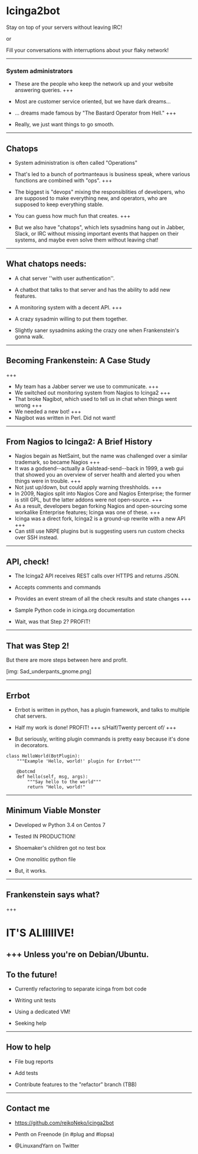 # Icinga2bot

Stay on top of your servers without leaving IRC!

or

Fill your conversations with interruptions about your flaky network!

---

### System administrators

* These are the people who keep the network up and your website answering queries.
+++
* Most are customer service oriented, but we have dark dreams...

* ... dreams made famous by "The Bastard Operator from Hell."
+++
* Really, we just want things to go smooth.

---

## Chatops

* System administration is often called "Operations"

* That's led to a bunch of portmanteaus is business speak, where various functions are combined with "ops".
+++
* The biggest is "devops" mixing the responsiblities of developers, who are supposed to make everything new, and operators, who are supposed to keep everything stable.

* You can guess how much fun that creates.
+++
* But we also have "chatops", which lets sysadmins hang out in Jabber, Slack, or IRC without missing important events that happen on their systems, and maybe even solve them without leaving chat!

---

## What chatops needs:

* A chat server ''with user authentication''.

* A chatbot that talks to that server and has the ability to add new features.

* A monitoring system with a decent API.
+++
* A crazy sysadmin willing to put them together.

* Slightly saner sysadmins asking the crazy one when Frankenstein's gonna walk.

---

## Becoming Frankenstein: A Case Study
+++
* My team has a Jabber server we use to communicate.
+++
* We switched out monitoring system from Nagios to Icinga2
+++
* That broke Nagibot, which used to tell us in chat when things went wrong
+++
* We needed a new bot!
+++
* Nagibot was written in Perl. Did not want!

---

## From Nagios to Icinga2: A Brief History

* Nagios begain as NetSaint, but the name was challenged over a similar trademark, so became Nagios
+++
* It was a godsend--actually a Galstead-send--back in 1999, a web gui that showed you an overview of server health and alerted you when things were in trouble.
+++
* Not just up/down, but could apply warning threshholds.
+++
* In 2009, Nagios split into Nagios Core and Nagios Enterprise; the former is still GPL, but the latter addons were not open-source.
+++
* As a result, developers began forking Nagios and open-sourcing some workalike Enterprise features; Icinga was one of these.
+++
* Icinga was a direct fork, Icinga2 is a ground-up rewrite with a new API
+++
* Can still use NRPE plugins but is suggesting users run custom checks over SSH instead.

---

## API, check!

* The Icinga2 API receives REST calls over HTTPS and returns JSON. 

* Accepts comments and commands

* Provides an event stream of all the check results and state changes
+++
* Sample Python code in icinga.org documentation

* Wait, was that Step 2? PROFIT!

---

## That was Step 2!

But there are more steps between here and profit.

[img: Sad_underpants_gnome.png]

---

## Errbot

* Errbot is written in python, has a plugin framework, and talks to multiple chat servers.

* Half my work is done! PROFIT!
+++
s/Half/Twenty percent of/
+++
* But seriously, writing plugin commands is pretty easy because it's done in decorators.

```
class HelloWorld(BotPlugin):
    """Example 'Hello, world!' plugin for Errbot"""

    @botcmd
    def hello(self, msg, args):
        """Say hello to the world"""
        return "Hello, world!"
```
---
## Minimum Viable Monster

* Developed w Python 3.4 on Centos 7

* Tested IN PRODUCTION!

* Shoemaker's children got no test box

* One monolitic python file

* But, it works.
---
## Frankenstein says what?

+++
# IT'S ALIIIIIVE!

+++
Unless you're on Debian/Ubuntu.
---

## To the future!

* Currently refactoring to separate icinga from bot code

* Writing unit tests

* Using a dedicated VM!

* Seeking help
---
## How to help

* File bug reports

* Add tests

* Contribute features to the "refactor" branch (TBB)

---
## Contact me

* https://github.com/reikoNeko/icinga2bot

* Penth on Freenode (in #plug and #lopsa)

* @LinuxandYarn on Twitter
